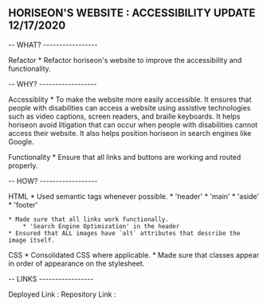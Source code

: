 ## HORISEON'S WEBSITE : ACCESSIBILITY UPDATE 12/17/2020

-- WHAT? -----------------

Refactor
    * Refactor horiseon's website to improve the accessibility and functionality. 

-- WHY? ------------------

Accessiblity
    * To make the website more easily accessible. It ensures that people with disabilities can access a website using assistive technologies such as video captions, screen readers, and braille keyboards. It helps horiseon avoid litigation that can occur when people with disabilities cannot access their website. It also helps position horiseon in search engines like Google. 

Functionality 
    * Ensure that all links and buttons are working and routed properly. 

-- HOW? ------------------

HTML
    * Used semantic tags whenever possible.
        * 'header'
        * 'main'
        * 'aside'
        * 'footer'
        
    * Made sure that all links work functionally. 
        * 'Search Engine Optimization' in the header
    * Ensured that ALL images have `alt` attributes that describe the image itself.

CSS
    * Consolidated CSS where applicable.
    * Made sure that classes appear in order of appearance on the stylesheet.

-- LINKS -----------------

Deployed Link : 
Repository Link :
